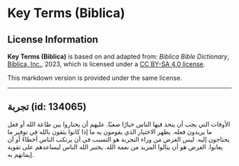 # Key Terms (Biblica)

## License Information

**Key Terms (Biblica)** is based on and adapted from: _Biblica Bible Dictionary_, [Biblica, Inc.](https://www.biblica.com/), 2023, which is licensed under a [CC BY-SA 4.0 license](https://creativecommons.org/licenses/by-sa/4.0/legalcode.en).

This markdown version is provided under the same license.



--------------------------------

## تجربة (id: 134065)

الأوقات التي يجب أن يتخذ فيها الناس خيارًا صعبًا. عليهم أن يختاروا بين طاعة الله أو فعل ما يريدون فعله. يظهر الاختيار الذي يقومون به ما إذا كانوا يثقون بالله في توفير ما يحتاجون إليه. ليس الغرض من وراء التجربة هو التسبب في أن يرتكب الناس أخطاءً أو أن يعانوا. الغرض هو أن ينالوا المزيد من نعمة الله. يختبر الله الناس ليساعدهم على تقوية إيمانهم به.


